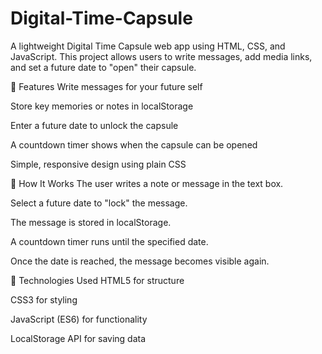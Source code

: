 # Digital-Time-Capsule
A lightweight Digital Time Capsule web app using HTML, CSS, and JavaScript.
This project allows users to write messages, add media links, and set a future date to "open" their capsule.

🚀 Features
Write messages for your future self

Store key memories or notes in localStorage

Enter a future date to unlock the capsule

A countdown timer shows when the capsule can be opened

Simple, responsive design using plain CSS

🧠 How It Works
The user writes a note or message in the text box.

Select a future date to "lock" the message.

The message is stored in localStorage.

A countdown timer runs until the specified date.

Once the date is reached, the message becomes visible again.

🧩 Technologies Used
HTML5 for structure

CSS3 for styling

JavaScript (ES6) for functionality

LocalStorage API for saving data

